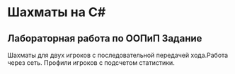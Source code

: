 ﻿Шахматы на C#
=============
Лабораторная работа по ООПиП
Задание
-------
Шахматы для двух игроков с последовательной передачей хода.Работа через сеть. Профили игроков с подсчетом статистики. 